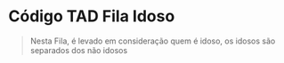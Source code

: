 # Código TAD Fila Idoso

> Nesta Fila, é levado em consideração quem é idoso, os idosos são separados dos não idosos
